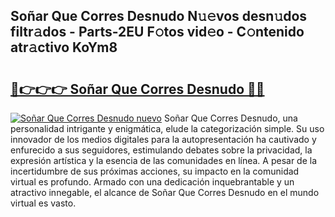 ## Soñar Que Corres Desnudo N𝚞𝚎vos desn𝚞dos filtr𝚊dos - Parts-2EU F𝚘tos vid𝚎o - C𝚘ntenido atr𝚊ctivo KoYm8

# <h2><a href="http://mbbzmm.tromn.icu/?c=So%c3%b1ar+Que+Corres+Desnudo">🔗👉👉👉 Soñar Que Corres Desnudo 🔗🔗</a></h2>

[![Soñar Que Corres Desnudo nuevo](https://i.imgur.com/pEAQMta.gif)](http://mbbzmm.tromn.icu/?c=So%c3%b1ar+Que+Corres+Desnudo)
Soñar Que Corres Desnudo, una personalidad intrigante y enigmática, elude la categorización simple. Su uso innovador de los medios digitales para la autopresentación ha cautivado y enfurecido a sus seguidores, estimulando debates sobre la privacidad, la expresión artística y la esencia de las comunidades en línea. A pesar de la incertidumbre de sus próximas acciones, su impacto en la comunidad virtual es profundo. Armado con una dedicación inquebrantable y un atractivo innegable, el alcance de Soñar Que Corres Desnudo en el mundo virtual es vasto.
